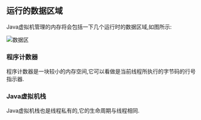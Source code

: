 ## 运行的数据区域
Java虚拟机管理的内存将会包括一下几个运行时的数据区域,如图所示:

![数据区](../images/592290-20170604223752930-353921057.png)

### 程序计数器

程序计数器是一块较小的内存空间,它可以看做是当前线程所执行的字节码的行号指示器.

### Java虚拟机栈

Java虚拟机栈也是线程私有的,它的生命周期与线程相同.